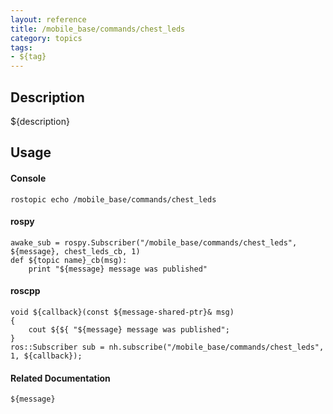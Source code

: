 ```yaml
---
layout: reference
title: /mobile_base/commands/chest_leds
category: topics
tags: 
- ${tag}
---
```


## Description
${description}

## Usage
#### Console
```
rostopic echo /mobile_base/commands/chest_leds
```

#### rospy
```
awake_sub = rospy.Subscriber("/mobile_base/commands/chest_leds", ${message}, chest_leds_cb, 1)
def ${topic name}_cb(msg):
    print "${message} message was published"
```

#### roscpp
```
void ${callback}(const ${message-shared-ptr}& msg)
{
    cout ${${ "${message} message was published";
}
ros::Subscriber sub = nh.subscribe("/mobile_base/commands/chest_leds", 1, ${callback});
```

#### Related Documentation
``${message}``  